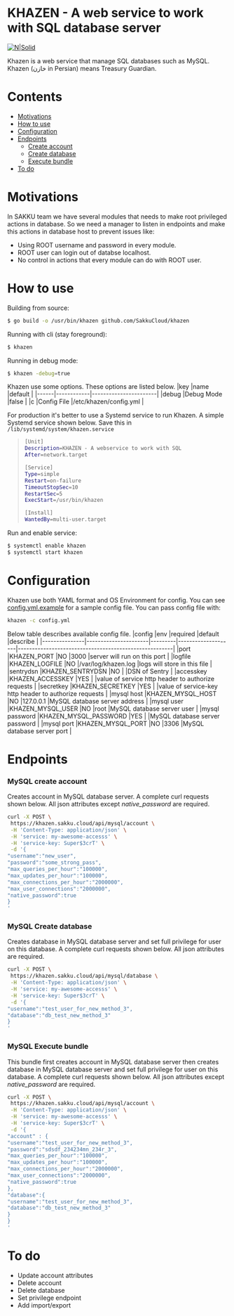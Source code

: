 # KHAZEN - A web service to work with SQL database server

[![N|Solid](https://avatars3.githubusercontent.com/u/44247427?s=200&v=4)](https://github.com/SakkuCloud)

Khazen is a web service that manage SQL databases such as MySQL.
Khazen (خازن in Persian) means Treasury Guardian.

# Contents
* [Motivations](https://github.com/SakkuCloud/khazen#motivations)
* [How to use](https://github.com/SakkuCloud/khazen#how-to-use)
* [Configuration](https://github.com/SakkuCloud/khazen#configuration)
* [Endpoints](https://github.com/SakkuCloud/khazen#endpoints)
  * [Create account](https://github.com/SakkuCloud/khazen#mysql-create-account)
  * [Create database](https://github.com/SakkuCloud/khazen#mysql-create-database)
  * [Execute bundle](https://github.com/SakkuCloud/khazen#mysql-execute-bundle)
* [To do](https://github.com/SakkuCloud/khazen#to-do)

# Motivations
In SAKKU team we have several modules that needs to make root privileged actions in database. So we need a manager to listen in endpoints and make this actions in database host to prevent issues like:
- Using ROOT username and password in every module.
- ROOT user can login out of databse localhost.
- No control in actions that every module can do with ROOT user.

# How to use
Building from source:
```sh
$ go build -o /usr/bin/khazen github.com/SakkuCloud/khazen
```

Running with cli (stay foreground):
```sh
$ khazen
```

Running in debug mode:
```sh
$ khazen -debug=true
```

Khazen use some options. These options are listed below.
|key   |name        |default                |
|------|------------|-----------------------|
|debug |Debug Mode  |false                  |
|c     |Config File |/etc/khazen/config.yml |

For production it's better to use a Systemd service to run Khazen.
A simple Systemd service shown below. Save this in `/lib/systemd/system/khazen.service` 
> ```sh
> [Unit]
> Description=KHAZEN - A webservice to work with SQL
> After=network.target
>
> [Service]
> Type=simple
> Restart=on-failure
> TimeoutStopSec=10
> RestartSec=5
> ExecStart=/usr/bin/khazen
>
> [Install]
> WantedBy=multi-user.target
>```

Run and enable service:
```sh
$ systemctl enable khazen
$ systemctl start khazen
```

# Configuration
Khazen use both YAML format and OS Environment for config. You can see [config.yml.example](https://github.com/SakkuCloud/khazen/blob/master/config.yml.example) for a sample config file.
You can pass config file with:
```sh
khazen -c config.yml
```
Below table describes available config file.
|config         |env                   |required |default             |describe |
|---------------|----------------------|---------|--------------------|-------------------------------------------------------|
|port           |KHAZEN_PORT           |NO       |3000                |server will run on this port                           |
|logfile        |KHAZEN_LOGFILE        |NO       |/var/log/khazen.log |logs will store in this file                           |
|sentrydsn      |KHAZEN_SENTRYDSN      |NO       |                    |DSN of Sentry                                          |
|accesskey      |KHAZEN_ACCESSKEY      |YES      |                    |value of service http header to authorize requests     |
|secretkey      |KHAZEN_SECRETKEY      |YES      |                    |value of service-key http header to authorize requests |
|mysql host     |KHAZEN_MYSQL_HOST     |NO       |127.0.0.1           |MySQL database server address                          |
|mysql user     |KHAZEN_MYSQL_USER     |NO       |root                |MySQL database server user                             |
|mysql password |KHAZEN_MYSQL_PASSWORD |YES      |                    |MySQL database server password                         |
|mysql port     |KHAZEN_MYSQL_PORT     |NO       |3306                |MySQL database server port                             |

# Endpoints
### MySQL create account
Creates account in MySQL database server. A complete curl requests shown below. All json attributes except *native_password* are required.
```sh
curl -X POST \
 https://khazen.sakku.cloud/api/mysql/account \
 -H 'Content-Type: application/json' \
 -H 'service: my-awesome-accesss' \
 -H 'service-key: Super$3crT' \
 -d '{
"username":"new_user",
"password":"some_strong_pass",
"max_queries_per_hour":"100000",
"max_updates_per_hour":"100000",
"max_connections_per_hour":"2000000",
"max_user_connections":"2000000",
"native_password":true
}
'
```

### MySQL Create database
Creates database in MySQL database server and set full privilege for user on this database. A complete curl requests shown below. All json attributes are required.
```sh
curl -X POST \
 https://khazen.sakku.cloud/api/mysql/database \
 -H 'Content-Type: application/json' \
 -H 'service: my-awesome-accesss' \
 -H 'service-key: Super$3crT' \
 -d '{
"username":"test_user_for_new_method_3",
"database":"db_test_new_method_3"
}
'
```

### MySQL Execute bundle
This bundle first creates account in MySQL database server then creates database in MySQL database server and set full privilege for user on this database. A complete curl requests shown below. All json attributes except *native_password* are required.
```sh
curl -X POST \
 https://khazen.sakku.cloud/api/mysql/account \
 -H 'Content-Type: application/json' \
 -H 'service: my-awesome-accesss' \
 -H 'service-key: Super$3crT' \
 -d '{
"account" : {
"username":"test_user_for_new_method_3",
"password":"sdsdf_234234mn_234r_3",
"max_queries_per_hour":"100000",
"max_updates_per_hour":"100000",
"max_connections_per_hour":"2000000",
"max_user_connections":"2000000",
"native_password":true
},
"database":{
"username":"test_user_for_new_method_3",
"database":"db_test_new_method_3"
}
}
'
```

# To do
* Update account attributes
* Delete account
* Delete database
* Set privilege endpoint
* Add import/export
